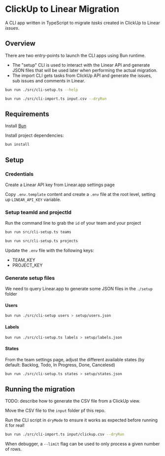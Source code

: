 # ClickUp to Linear Migration

A CLI app written in TypeScript to migrate _tasks_ created in ClickUp to Linear _issues_.

## Overview

There are two entry-points to launch the CLI apps using Bun runtime.

- The "setup" CLI is used to interact with the Linear API and generate JSON files that will be used later when performing the actual migration.
- The import CLI gets tasks from ClickUp API and generate the issues, sub issues and comments in Linear.

```sh
bun run ./src/cli-setup.ts --help
```

```sh
bun run ./src/cli-import.ts input.csv --dryRun
```

## Requirements

Install [Bun](https://bun.sh)

Install project dependencies:

```bash
bun install
```

## Setup

### Credentials

Create a Linear API key from Linear.app settings page

Copy `.env.template` content and create a `.env` file at the root level, setting up `LINEAR_API_KEY` variable.

### Setup teamId and projectId

Run the command line to grab the `id` of your team and your project

```sh
bun run src/cli-setup.ts teams
```

```sh
bun run src/cli-setup.ts projects
```

Update the `.env` file with the following keys:

- TEAM_KEY
- PROJECT_KEY

### Generate setup files

We need to query Linear.app to generate some JSON files in the `./setup` folder

#### Users

```sh
bun run ./src/cli-setup users > setup/users.json
```

#### Labels

```sh
bun run ./src/cli-setup.ts labels > setup/labels.json
```

#### States

From the team settings page, adjust the different available states (by default: Backlog, Todo, In Progress, Done, Cancelesd)

```sh
bun run ./src/cli-setup.ts states > setup/states.json
```

## Running the migration

TODO: describe how to generate the CSV file from a ClickUp view.

Move the CSV file to the `input` folder pf this repo.

Run the CLI script in `dryMode` to ensure it works as expected before running it for real!

```sh
bun run ./src/cli-import.ts input/clickup.csv --dryRun
```

When debugger, a `--limit` flag can be used to only process a given number of rows.
